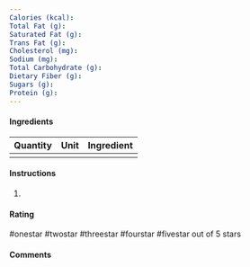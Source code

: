 ```yaml
---
Calories (kcal): 
Total Fat (g): 
Saturated Fat (g): 
Trans Fat (g): 
Cholesterol (mg): 
Sodium (mg): 
Total Carbohydrate (g): 
Dietary Fiber (g): 
Sugars (g): 
Protein (g):
---
```

#### Ingredients

| Quantity | Unit | Ingredient |
| :------: | :--- | ---------- |
|          |      |            |

#### Instructions

1. 

#### Rating

#onestar #twostar #threestar #fourstar #fivestar out of 5 stars

#### Comments

